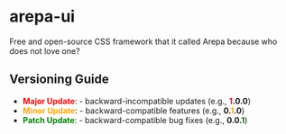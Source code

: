# arepa-ui

Free and open-source CSS framework that it called Arepa because who does not love one?

## Versioning Guide

- **<span style="color: red;">Major Update</span>**: - backward-incompatible updates (e.g., **<span style="color: red;">1</span>.0.0**)
- **<span style="color: orange;">Minor Update</span>**: - backward-compatible features (e.g., **0.<span style="color: orange;">1</span>.0**)
- **<span style="color: green;">Patch Update</span>**: - backward-compatible bug fixes (e.g., **0.0.<span style="color: green;">1</span>**)

